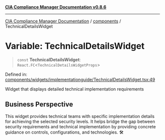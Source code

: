 [**CIA Compliance Manager Documentation v0.8.6**](../../README.md)

***

[CIA Compliance Manager Documentation](../../modules.md) / [components](../README.md) / TechnicalDetailsWidget

# Variable: TechnicalDetailsWidget

> `const` **TechnicalDetailsWidget**: `React.FC`\<`TechnicalDetailsWidgetProps`\>

Defined in: [components/widgets/implementationguide/TechnicalDetailsWidget.tsx:49](https://github.com/Hack23/cia-compliance-manager/blob/050a250237d6f621490781dbdf95155919f35aed/src/components/widgets/implementationguide/TechnicalDetailsWidget.tsx#L49)

Widget that displays detailed technical implementation requirements

## Business Perspective

This widget provides technical teams with specific implementation details
for achieving the selected security levels. It helps bridge the gap between
security requirements and technical implementation by providing concrete
guidance on controls, configurations, and technologies. 🛠️
